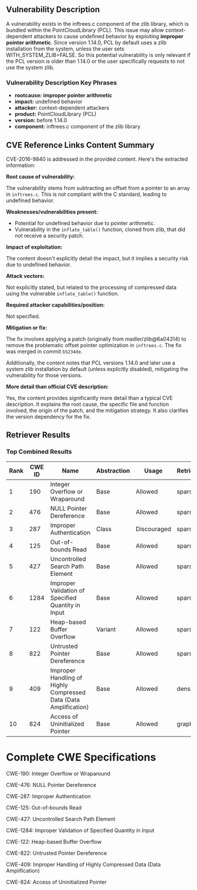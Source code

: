 ## Vulnerability Description
A vulnerability exists in the inftrees.c component of the zlib library, which is bundled within the PointCloudLibrary (PCL). This issue may allow context-dependent attackers to cause undefined behavior by exploiting **improper pointer arithmetic**. Since version 1.14.0, PCL by default uses a zlib installation from the system, unless the user sets WITH_SYSTEM_ZLIB=FALSE. So this potential vulnerability is only relevant if the PCL version is older than 1.14.0 or the user specifically requests to not use the system zlib.

### Vulnerability Description Key Phrases
- **rootcause:** **improper pointer arithmetic**
- **impact:** undefined behavior
- **attacker:** context-dependent attackers
- **product:** PointCloudLibrary (PCL)
- **version:** before 1.14.0
- **component:** inftrees.c component of the zlib library

## CVE Reference Links Content Summary
CVE-2016-9840 is addressed in the provided content. Here's the extracted information:

**Root cause of vulnerability:**

The vulnerability stems from subtracting an offset from a pointer to an array in `inftrees.c`. This is not compliant with the C standard, leading to undefined behavior.

**Weaknesses/vulnerabilities present:**

*   Potential for undefined behavior due to pointer arithmetic.
*   Vulnerability in the `inflate_table()` function, cloned from zlib, that did not receive a security patch.

**Impact of exploitation:**

The content doesn't explicitly detail the impact, but it implies a security risk due to undefined behavior.

**Attack vectors:**

Not explicitly stated, but related to the processing of compressed data using the vulnerable `inflate_table()` function.

**Required attacker capabilities/position:**

Not specified.

**Mitigation or fix:**

The fix involves applying a patch (originally from madler/zlib@6a04314) to remove the problematic offset pointer optimization in `inftrees.c`.  The fix was merged in commit `b5234de`.

Additionally, the content notes that PCL versions 1.14.0 and later use a system zlib installation by default (unless explicitly disabled), mitigating the vulnerability for those versions.

**More detail than official CVE description:**

Yes, the content provides significantly more detail than a typical CVE description. It explains the root cause, the specific file and function involved, the origin of the patch, and the mitigation strategy. It also clarifies the version dependency for the fix.

## Retriever Results

### Top Combined Results

| Rank | CWE ID | Name | Abstraction | Usage  | Retrievers | Individual Scores |
|------|--------|------|-------------|-------|------------|-------------------|
| 1 | 190 | Integer Overflow or Wraparound | Base | Allowed | sparse | 0.446 |
| 2 | 476 | NULL Pointer Dereference | Base | Allowed | sparse | 0.397 |
| 3 | 287 | Improper Authentication | Class | Discouraged | sparse | 0.391 |
| 4 | 125 | Out-of-bounds Read | Base | Allowed | sparse | 0.390 |
| 5 | 427 | Uncontrolled Search Path Element | Base | Allowed | sparse | 0.389 |
| 6 | 1284 | Improper Validation of Specified Quantity in Input | Base | Allowed | sparse | 0.388 |
| 7 | 122 | Heap-based Buffer Overflow | Variant | Allowed | sparse | 0.387 |
| 8 | 822 | Untrusted Pointer Dereference | Base | Allowed | sparse | 0.384 |
| 9 | 409 | Improper Handling of Highly Compressed Data (Data Amplification) | Base | Allowed | dense | 0.509 |
| 10 | 824 | Access of Uninitialized Pointer | Base | Allowed | graph | 0.003 |



# Complete CWE Specifications

CWE-190: Integer Overflow or Wraparound

CWE-476: NULL Pointer Dereference

CWE-287: Improper Authentication

CWE-125: Out-of-bounds Read

CWE-427: Uncontrolled Search Path Element

CWE-1284: Improper Validation of Specified Quantity in Input

CWE-122: Heap-based Buffer Overflow

CWE-822: Untrusted Pointer Dereference

CWE-409: Improper Handling of Highly Compressed Data (Data Amplification)

CWE-824: Access of Uninitialized Pointer